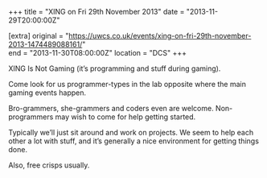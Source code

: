 +++
title = "XING on Fri 29th November 2013"
date = "2013-11-29T20:00:00Z"

[extra]
original = "https://uwcs.co.uk/events/xing-on-fri-29th-november-2013-1474489088161/"    
end = "2013-11-30T08:00:00Z"
location = "DCS"
+++

XING Is Not Gaming (it’s programming and stuff during gaming).

Come look for us programmer-types in the lab opposite where the main gaming events happen.

Bro-grammers, she-grammers and coders even are welcome. Non-programmers may wish to come for help getting started.

Typically we’ll just sit around and work on projects. We seem to help each other a lot with stuff, and it’s generally a nice environment for getting things done.

Also, free crisps usually.

